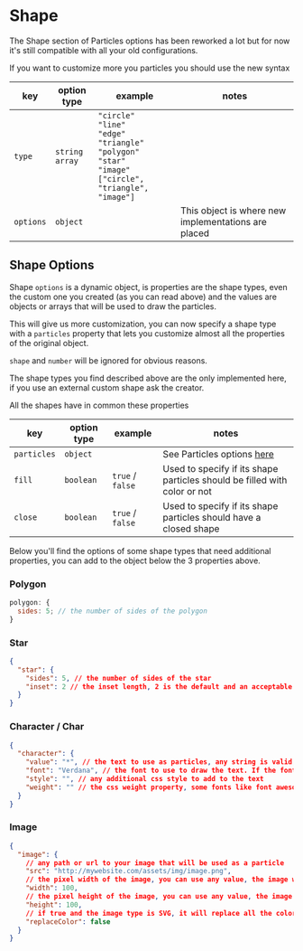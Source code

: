 # Shape

The Shape section of Particles options has been reworked a lot but for now it's still compatible with all your old
configurations.

If you want to customize more you particles you should use the new syntax

| key       | option type             | example                                                                                                                                                     | notes                                               |
| --------- | ----------------------- | ----------------------------------------------------------------------------------------------------------------------------------------------------------- | --------------------------------------------------- |
| `type`    | `string` <br /> `array` | `"circle"` <br /> `"line"` <br /> `"edge"` <br /> `"triangle"` <br /> `"polygon"` <br /> `"star"` <br /> `"image"` <br /> `["circle", "triangle", "image"]` |                                                     |
| `options` | `object`                |                                                                                                                                                             | This object is where new implementations are placed |

## Shape Options

Shape `options` is a dynamic object, is properties are the shape types, even the custom one you created (as you can read
above) and the values are objects or arrays that will be used to draw the particles.

This will give us more customization, you can now specify a shape type with a `particles` property that lets you
customize almost all the properties of the original object.

`shape` and `number` will be ignored for obvious reasons.

The shape types you find described above are the only implemented here, if you use an external custom shape ask the
creator.

All the shapes have in common these properties

| key         | option type | example          | notes                                                                                                                        |
| ----------- | ----------- | ---------------- | ---------------------------------------------------------------------------------------------------------------------------- |
| `particles` | `object`    |                  | See Particles options [here](https://particles.js.org/docs/interfaces/_options_interfaces_ioptions_.ioptions.html-Particles) |
| `fill`      | `boolean`   | `true` / `false` | Used to specify if its shape particles should be filled with color or not                                                    |
| `close`     | `boolean`   | `true` / `false` | Used to specify if its shape particles should have a closed shape                                                            |

Below you'll find the options of some shape types that need additional properties, you can add to the object below the 3
properties above.

### Polygon

```javascript
polygon: {
  sides: 5; // the number of sides of the polygon
}
```

### Star

```json
{
  "star": {
    "sides": 5, // the number of sides of the star
    "inset": 2 // the inset length, 2 is the default and an acceptable value
  }
}
```

### Character / Char

```json
{
  "character": {
    "value": "*", // the text to use as particles, any string is valid, for escaping unicode char use the `\uXXXX` syntax
    "font": "Verdana", // the font to use to draw the text. If the font needs an external css or javascript like FontAwesome you should include all the necessary files on your own
    "style": "", // any additional css style to add to the text
    "weight": "" // the css weight property, some fonts like font awesome have a specified weight, check the documentation if needed
  }
}
```

### Image

```json
{
  "image": {
    // any path or url to your image that will be used as a particle
    "src": "http://mywebsite.com/assets/img/image.png",
    // the pixel width of the image, you can use any value, the image will be scaled
    "width": 100,
    // the pixel height of the image, you can use any value, the image will be scaled
    "height": 100,
    // if true and the image type is SVG, it will replace all the colors with the particle color
    "replaceColor": false
  }
}
```
